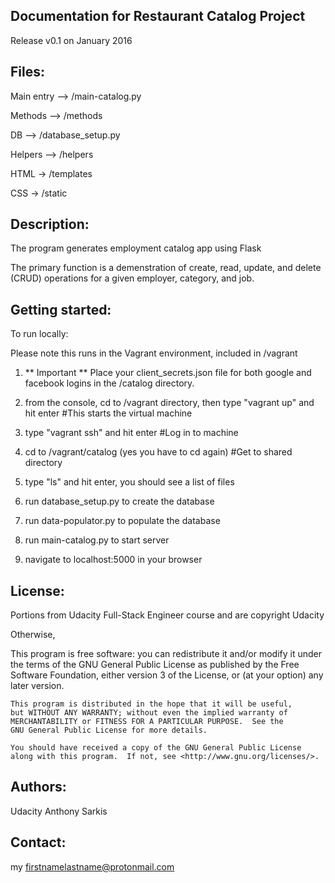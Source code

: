 
Documentation for Restaurant Catalog Project
-------------
Release v0.1 on January 2016


Files:
------------------------------------------------------------------------
Main entry --> /main-catalog.py

Methods --> /methods

DB --> /database_setup.py

Helpers --> /helpers

HTML -> /templates

CSS -> /static


Description:
------------------------------------------------------------------------
The program generates employment catalog app using Flask

The primary function is a demenstration of create, read, update, and delete (CRUD) operations for a given employer, category,
and job.



Getting started:
------------------------------------------------------------------------



To run locally:

Please note this runs in the Vagrant environment, included in /vagrant

1) ** Important  **
Place your client_secrets.json file for both google and facebook logins in the /catalog directory.

2) from the console, cd to /vagrant directory, then type "vagrant up" and hit enter   #This starts the virtual machine

3) type "vagrant ssh" and hit enter   #Log in to machine

4) cd to /vagrant/catalog (yes you have to cd again)   #Get to shared directory

5) type "ls" and hit enter, you should see a list of files

6) run database_setup.py to create the database

7) run data-populator.py to populate the database

8) run main-catalog.py to start server

9) navigate to localhost:5000 in your browser



License:
------------------------------------------------------------------------

Portions from Udacity Full-Stack Engineer course and are copyright Udacity

Otherwise,

This program is free software: you can redistribute it and/or modify
    it under the terms of the GNU General Public License as published by
    the Free Software Foundation, either version 3 of the License, or
    (at your option) any later version.

    This program is distributed in the hope that it will be useful,
    but WITHOUT ANY WARRANTY; without even the implied warranty of
    MERCHANTABILITY or FITNESS FOR A PARTICULAR PURPOSE.  See the
    GNU General Public License for more details.

    You should have received a copy of the GNU General Public License
    along with this program.  If not, see <http://www.gnu.org/licenses/>.


Authors:
------------------------------------------------------------------------
Udacity
Anthony Sarkis


Contact:
------------------------------------------------------------------------
my firstnamelastname@protonmail.com 

